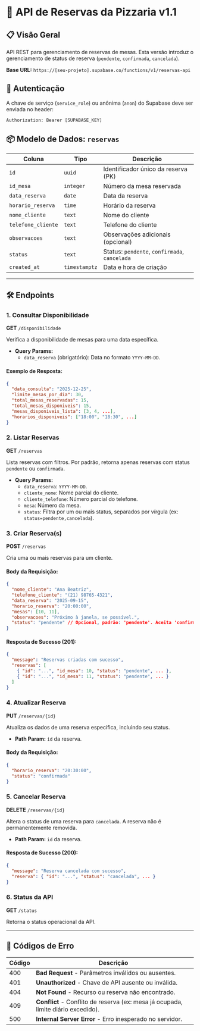 # 🍕 API de Reservas da Pizzaria v1.1

## 📋 Visão Geral

API REST para gerenciamento de reservas de mesas. Esta versão introduz o gerenciamento de status de reserva (`pendente`, `confirmada`, `cancelada`).

**Base URL:** `https://[seu-projeto].supabase.co/functions/v1/reservas-api`

## 🔑 Autenticação

A chave de serviço (`service_role`) ou anônima (`anon`) do Supabase deve ser enviada no header:

```
Authorization: Bearer [SUPABASE_KEY]
```

## 📦 Modelo de Dados: `reservas`

| Coluna | Tipo | Descrição |
|---|---|---|
| `id` | `uuid` | Identificador único da reserva (PK) |
| `id_mesa` | `integer` | Número da mesa reservada |
| `data_reserva` | `date` | Data da reserva |
| `horario_reserva` | `time` | Horário da reserva |
| `nome_cliente` | `text` | Nome do cliente |
| `telefone_cliente` | `text` | Telefone do cliente |
| `observacoes` | `text` | Observações adicionais (opcional) |
| `status` | `text` | Status: `pendente`, `confirmada`, `cancelada` |
| `created_at` | `timestamptz` | Data e hora de criação |

---

## 🛠️ Endpoints

### 1. Consultar Disponibilidade
**GET** `/disponibilidade`

Verifica a disponibilidade de mesas para uma data específica.

*   **Query Params:**
    *   `data_reserva` (obrigatório): Data no formato `YYYY-MM-DD`.

#### Exemplo de Resposta:
```json
{
  "data_consulta": "2025-12-25",
  "limite_mesas_por_dia": 30,
  "total_mesas_reservadas": 15,
  "total_mesas_disponiveis": 15,
  "mesas_disponiveis_lista": [3, 4, ...],
  "horarios_disponiveis": ["18:00", "18:30", ...]
}
```

### 2. Listar Reservas
**GET** `/reservas`

Lista reservas com filtros. Por padrão, retorna apenas reservas com status `pendente` ou `confirmada`.

*   **Query Params:**
    *   `data_reserva`: `YYYY-MM-DD`.
    *   `cliente_nome`: Nome parcial do cliente.
    *   `cliente_telefone`: Número parcial do telefone.
    *   `mesa`: Número da mesa.
    *   `status`: Filtra por um ou mais status, separados por vírgula (ex: `status=pendente,cancelada`).

### 3. Criar Reserva(s)
**POST** `/reservas`

Cria uma ou mais reservas para um cliente.

#### Body da Requisição:
```json
{
  "nome_cliente": "Ana Beatriz",
  "telefone_cliente": "(21) 98765-4321",
  "data_reserva": "2025-09-15",
  "horario_reserva": "20:00:00",
  "mesas": [10, 11],
  "observacoes": "Próximo à janela, se possível.",
  "status": "pendente" // Opcional, padrão: 'pendente'. Aceita 'confirmada'.
}
```

#### Resposta de Sucesso (201):
```json
{
  "message": "Reservas criadas com sucesso",
  "reservas": [
    { "id": "...", "id_mesa": 10, "status": "pendente", ... },
    { "id": "...", "id_mesa": 11, "status": "pendente", ... }
  ]
}
```

### 4. Atualizar Reserva
**PUT** `/reservas/{id}`

Atualiza os dados de uma reserva específica, incluindo seu status.

*   **Path Param:** `id` da reserva.

#### Body da Requisição:
```json
{
  "horario_reserva": "20:30:00",
  "status": "confirmada"
}
```

### 5. Cancelar Reserva
**DELETE** `/reservas/{id}`

Altera o status de uma reserva para `cancelada`. A reserva não é permanentemente removida.

*   **Path Param:** `id` da reserva.

#### Resposta de Sucesso (200):
```json
{
  "message": "Reserva cancelada com sucesso",
  "reserva": { "id": "...", "status": "cancelada", ... }
}
```

### 6. Status da API
**GET** `/status`

Retorna o status operacional da API.

---

## 🚨 Códigos de Erro

| Código | Descrição |
|---|---|
| 400 | **Bad Request** - Parâmetros inválidos ou ausentes. |
| 401 | **Unauthorized** - Chave de API ausente ou inválida. |
| 404 | **Not Found** - Recurso ou reserva não encontrado. |
| 409 | **Conflict** - Conflito de reserva (ex: mesa já ocupada, limite diário excedido). |
| 500 | **Internal Server Error** - Erro inesperado no servidor. |